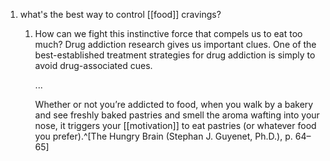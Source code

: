 1. what's the best way to control [[food]] cravings?
	1. How can we fight this instinctive force that compels us to eat too much? Drug addiction research gives us important clues. One of the best-established treatment strategies for drug addiction is simply to avoid drug-associated cues.
	   
	   ...
	   
	   Whether or not you’re addicted to food, when you walk by a bakery and see freshly baked pastries and smell the aroma wafting into your nose, it triggers your [[motivation]] to eat pastries (or whatever food you prefer).^[The Hungry Brain (Stephan J. Guyenet, Ph.D.), p. 64–65]